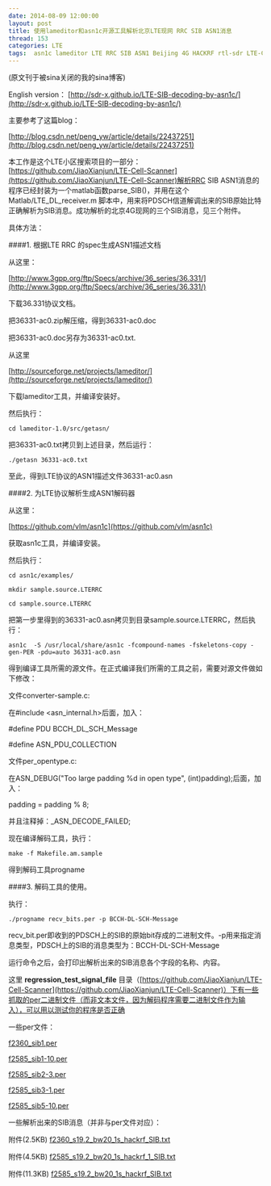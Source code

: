 ```yaml
---
date: 2014-08-09 12:00:00
layout: post
title: 使用lameditor和asn1c开源工具解析北京LTE现网 RRC SIB ASN1消息
thread: 153
categories: LTE
tags:  asn1c lameditor LTE RRC SIB ASN1 Beijing 4G HACKRF rtl-sdr LTE-Cell-Scanner
---
```


(原文刊于被sina关闭的我的sina博客)

English version： [http://sdr-x.github.io/LTE-SIB-decoding-by-asn1c/](http://sdr-x.github.io/LTE-SIB-decoding-by-asn1c/)
  
主要参考了这篇blog： 

[http://blog.csdn.net/peng_yw/article/details/22437251](http://blog.csdn.net/peng_yw/article/details/22437251)
  
本工作是这个LTE小区搜索项目的一部分： [https://github.com/JiaoXianjun/LTE-Cell-Scanner](https://github.com/JiaoXianjun/LTE-Cell-Scanner)解析RRC SIB ASN1消息的程序已经封装为一个matlab函数parse_SIB()，并用在这个Matlab/LTE_DL_receiver.m 脚本中，用来将PDSCH信道解调出来的SIB原始比特正确解析为SIB消息。成功解析的北京4G现网的三个SIB消息，见三个附件。 
  
具体方法： 
  
####1. 根据LTE RRC 的spec生成ASN1描述文档 
  
从这里： 

[http://www.3gpp.org/ftp/Specs/archive/36_series/36.331/](http://www.3gpp.org/ftp/Specs/archive/36_series/36.331/)

下载36.331协议文档。 

把36331-ac0.zip解压缩，得到36331-ac0.doc 

把36331-ac0.doc另存为36331-ac0.txt. 
  
从这里 

[http://sourceforge.net/projects/lameditor/](http://sourceforge.net/projects/lameditor/)

下载lameditor工具，并编译安装好。 
  
然后执行： 
  
    cd lameditor-1.0/src/getasn/ 
  
把36331-ac0.txt拷贝到上述目录，然后运行： 

    ./getasn 36331-ac0.txt 
  
至此，得到LTE协议的ASN1描述文件36331-ac0.asn 
  
####2. 为LTE协议解析生成ASN1解码器 
  
从这里： 

[https://github.com/vlm/asn1c](https://github.com/vlm/asn1c)

获取asn1c工具，并编译安装。 
  
然后执行： 
  
    cd asn1c/examples/ 
    
    mkdir sample.source.LTERRC 
    
    cd sample.source.LTERRC 
  
把第一步里得到的36331-ac0.asn拷贝到目录sample.source.LTERRC，然后执行： 
  
    asn1c  -S /usr/local/share/asn1c -fcompound-names -fskeletons-copy -gen-PER -pdu=auto 36331-ac0.asn 
  
得到编译工具所需的源文件。在正式编译我们所需的工具之前，需要对源文件做如下修改： 
  
文件converter-sample.c: 

在#include <asn_internal.h>后面，加入： 

\#define PDU BCCH_DL_SCH_Message 

\#define ASN_PDU_COLLECTION 
  
文件per_opentype.c: 

在ASN_DEBUG("Too large padding %d in open type", (int)padding);后面，加入： 

padding = padding % 8; 

并且注释掉：_ASN_DECODE_FAILED; 
  
现在编译解码工具，执行： 
  
    make -f Makefile.am.sample 
  
得到解码工具progname 
  
####3. 解码工具的使用。 
  
执行： 
  
    ./progname recv_bits.per -p BCCH-DL-SCH-Message 
  
recv_bit.per即收到的PDSCH上的SIB的原始bit存成的二进制文件。-p用来指定消息类型，PDSCH上的SIB的消息类型为：BCCH-DL-SCH-Message 
  
运行命令之后，会打印出解析出来的SIB消息各个字段的名称、内容。 

这里 **regression_test_signal_file** 目录（[https://github.com/JiaoXianjun/LTE-Cell-Scanner](https://github.com/JiaoXianjun/LTE-Cell-Scanner)）下有一些抓取的per二进制文件（而非文本文件，因为解码程序需要二进制文件作为输入），可以用以测试你的程序是否正确

一些per文件：

[f2360_sib1.per](https://github.com/sdr-x/sdr-x.github.io/blob/master/_resource/f2360_sib1.per)

[f2585_sib1-10.per](https://github.com/sdr-x/sdr-x.github.io/blob/master/_resource/f2585_sib1-10.per)

[f2585_sib2-3.per](https://github.com/sdr-x/sdr-x.github.io/blob/master/_resource/f2585_sib2-3.per)

[f2585_sib3-1.per](https://github.com/sdr-x/sdr-x.github.io/blob/master/_resource/f2585_sib3-1.per)

[f2585_sib5-10.per](https://github.com/sdr-x/sdr-x.github.io/blob/master/_resource/f2585_sib5-10.per)

一些解析出来的SIB消息（并非与per文件对应）：

附件(2.5KB) [f2360_s19.2_bw20_1s_hackrf_SIB.txt](https://github.com/sdr-x/sdr-x.github.io/blob/master/_resource/f2360_s19.2_bw20_1s_hackrf_SIB.txt)

附件(4.5KB) [f2585_s19.2_bw20_1s_hackrf_1_SIB.txt](https://github.com/sdr-x/sdr-x.github.io/blob/master/_resource/f2585_s19.2_bw20_1s_hackrf_SIB.txt)

附件(11.3KB) [f2585_s19.2_bw20_1s_hackrf_SIB.txt](https://github.com/sdr-x/sdr-x.github.io/blob/master/_resource/f2585_s19.2_bw20_1s_hackrf_1_SIB.txt)
